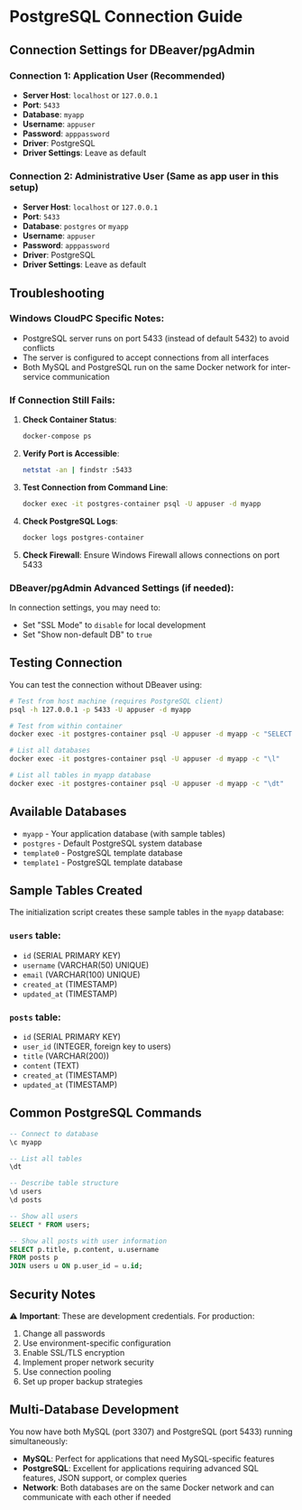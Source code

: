 # PostgreSQL Connection Guide

## Connection Settings for DBeaver/pgAdmin

### Connection 1: Application User (Recommended)
- **Server Host**: `localhost` or `127.0.0.1`
- **Port**: `5433`
- **Database**: `myapp`
- **Username**: `appuser`
- **Password**: `apppassword`
- **Driver**: PostgreSQL
- **Driver Settings**: Leave as default

### Connection 2: Administrative User (Same as app user in this setup)
- **Server Host**: `localhost` or `127.0.0.1`
- **Port**: `5433`
- **Database**: `postgres` or `myapp`
- **Username**: `appuser`
- **Password**: `apppassword`
- **Driver**: PostgreSQL
- **Driver Settings**: Leave as default

## Troubleshooting

### Windows CloudPC Specific Notes:
- PostgreSQL server runs on port 5433 (instead of default 5432) to avoid conflicts
- The server is configured to accept connections from all interfaces
- Both MySQL and PostgreSQL run on the same Docker network for inter-service communication

### If Connection Still Fails:

1. **Check Container Status**:
   ```bash
   docker-compose ps
   ```

2. **Verify Port is Accessible**:
   ```bash
   netstat -an | findstr :5433
   ```

3. **Test Connection from Command Line**:
   ```bash
   docker exec -it postgres-container psql -U appuser -d myapp
   ```

4. **Check PostgreSQL Logs**:
   ```bash
   docker logs postgres-container
   ```

5. **Check Firewall**: Ensure Windows Firewall allows connections on port 5433

### DBeaver/pgAdmin Advanced Settings (if needed):

In connection settings, you may need to:
- Set "SSL Mode" to `disable` for local development
- Set "Show non-default DB" to `true`

## Testing Connection

You can test the connection without DBeaver using:

```bash
# Test from host machine (requires PostgreSQL client)
psql -h 127.0.0.1 -p 5433 -U appuser -d myapp

# Test from within container
docker exec -it postgres-container psql -U appuser -d myapp -c "SELECT version();"

# List all databases
docker exec -it postgres-container psql -U appuser -d myapp -c "\l"

# List all tables in myapp database
docker exec -it postgres-container psql -U appuser -d myapp -c "\dt"
```

## Available Databases

- `myapp` - Your application database (with sample tables)
- `postgres` - Default PostgreSQL system database
- `template0` - PostgreSQL template database
- `template1` - PostgreSQL template database

## Sample Tables Created

The initialization script creates these sample tables in the `myapp` database:

### `users` table:
- `id` (SERIAL PRIMARY KEY)
- `username` (VARCHAR(50) UNIQUE)
- `email` (VARCHAR(100) UNIQUE)
- `created_at` (TIMESTAMP)
- `updated_at` (TIMESTAMP)

### `posts` table:
- `id` (SERIAL PRIMARY KEY)
- `user_id` (INTEGER, foreign key to users)
- `title` (VARCHAR(200))
- `content` (TEXT)
- `created_at` (TIMESTAMP)
- `updated_at` (TIMESTAMP)

## Common PostgreSQL Commands

```sql
-- Connect to database
\c myapp

-- List all tables
\dt

-- Describe table structure
\d users
\d posts

-- Show all users
SELECT * FROM users;

-- Show all posts with user information
SELECT p.title, p.content, u.username 
FROM posts p 
JOIN users u ON p.user_id = u.id;
```

## Security Notes

⚠️ **Important**: These are development credentials. For production:
1. Change all passwords
2. Use environment-specific configuration
3. Enable SSL/TLS encryption
4. Implement proper network security
5. Use connection pooling
6. Set up proper backup strategies

## Multi-Database Development

You now have both MySQL (port 3307) and PostgreSQL (port 5433) running simultaneously:

- **MySQL**: Perfect for applications that need MySQL-specific features
- **PostgreSQL**: Excellent for applications requiring advanced SQL features, JSON support, or complex queries
- **Network**: Both databases are on the same Docker network and can communicate with each other if needed
